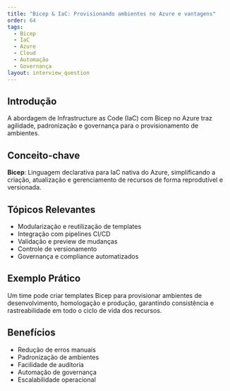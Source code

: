 ```yaml
---
title: "Bicep & IaC: Provisionando ambientes no Azure e vantagens"
order: 64
tags:
  - Bicep
  - IaC
  - Azure
  - Cloud
  - Automação
  - Governança
layout: interview_question
---
```


## Introdução
A abordagem de Infrastructure as Code (IaC) com Bicep no Azure traz agilidade, padronização e governança para o provisionamento de ambientes.

## Conceito-chave
**Bicep**: Linguagem declarativa para IaC nativa do Azure, simplificando a criação, atualização e gerenciamento de recursos de forma reprodutível e versionada.

## Tópicos Relevantes
- Modularização e reutilização de templates
- Integração com pipelines CI/CD
- Validação e preview de mudanças
- Controle de versionamento
- Governança e compliance automatizados

## Exemplo Prático
Um time pode criar templates Bicep para provisionar ambientes de desenvolvimento, homologação e produção, garantindo consistência e rastreabilidade em todo o ciclo de vida dos recursos.

## Benefícios
- Redução de erros manuais
- Padronização de ambientes
- Facilidade de auditoria
- Automação de governança
- Escalabilidade operacional
